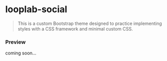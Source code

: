 # looplab-social

 > This is a custom Bootstrap theme designed to practice implementing styles with a CSS framework and minimal custom CSS. 

 ### Preview 
 coming soon... 
